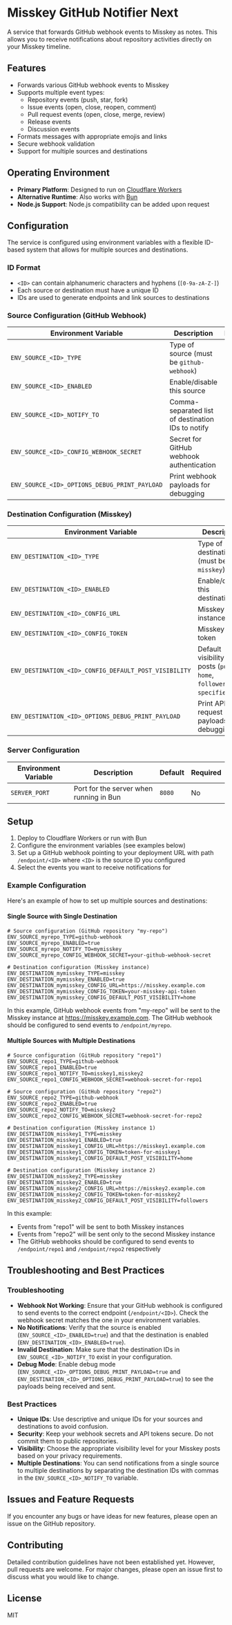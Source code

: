 # Misskey GitHub Notifier Next

A service that forwards GitHub webhook events to Misskey as notes. This allows you to receive notifications about repository activities directly on your Misskey timeline.

## Features

- Forwards various GitHub webhook events to Misskey
- Supports multiple event types:
  - Repository events (push, star, fork)
  - Issue events (open, close, reopen, comment)
  - Pull request events (open, close, merge, review)
  - Release events
  - Discussion events
- Formats messages with appropriate emojis and links
- Secure webhook validation
- Support for multiple sources and destinations

## Operating Environment

- **Primary Platform**: Designed to run on [Cloudflare Workers](https://workers.cloudflare.com/)
- **Alternative Runtime**: Also works with [Bun](https://bun.sh/)
- **Node.js Support**: Node.js compatibility can be added upon request

## Configuration

The service is configured using environment variables with a flexible ID-based system that allows for multiple sources and destinations.

### ID Format

- `<ID>` can contain alphanumeric characters and hyphens (`[0-9a-zA-Z-]`)
- Each source or destination must have a unique ID
- IDs are used to generate endpoints and link sources to destinations

### Source Configuration (GitHub Webhook)

| Environment Variable | Description | Default | Required |
|----------------------|-------------|---------|----------|
| `ENV_SOURCE_<ID>_TYPE` | Type of source (must be `github-webhook`) | - | Yes |
| `ENV_SOURCE_<ID>_ENABLED` | Enable/disable this source | `false` | No |
| `ENV_SOURCE_<ID>_NOTIFY_TO` | Comma-separated list of destination IDs to notify | - | Yes |
| `ENV_SOURCE_<ID>_CONFIG_WEBHOOK_SECRET` | Secret for GitHub webhook authentication | - | Yes |
| `ENV_SOURCE_<ID>_OPTIONS_DEBUG_PRINT_PAYLOAD` | Print webhook payloads for debugging | `false` | No |

### Destination Configuration (Misskey)

| Environment Variable | Description | Default | Required |
|----------------------|-------------|---------|----------|
| `ENV_DESTINATION_<ID>_TYPE` | Type of destination (must be `misskey`) | - | Yes |
| `ENV_DESTINATION_<ID>_ENABLED` | Enable/disable this destination | `false` | No |
| `ENV_DESTINATION_<ID>_CONFIG_URL` | Misskey instance URL | - | Yes |
| `ENV_DESTINATION_<ID>_CONFIG_TOKEN` | Misskey API token | - | Yes |
| `ENV_DESTINATION_<ID>_CONFIG_DEFAULT_POST_VISIBILITY` | Default visibility for posts (`public`, `home`, `followers`, or `specified`) | `home` | No |
| `ENV_DESTINATION_<ID>_OPTIONS_DEBUG_PRINT_PAYLOAD` | Print API request payloads for debugging | `false` | No |

### Server Configuration

| Environment Variable | Description | Default | Required |
|----------------------|-------------|---------|----------|
| `SERVER_PORT` | Port for the server when running in Bun | `8080` | No |

## Setup

1. Deploy to Cloudflare Workers or run with Bun
2. Configure the environment variables (see examples below)
3. Set up a GitHub webhook pointing to your deployment URL with path `/endpoint/<ID>` where `<ID>` is the source ID you configured
4. Select the events you want to receive notifications for

### Example Configuration

Here's an example of how to set up multiple sources and destinations:

#### Single Source with Single Destination

```
# Source configuration (GitHub repository "my-repo")
ENV_SOURCE_myrepo_TYPE=github-webhook
ENV_SOURCE_myrepo_ENABLED=true
ENV_SOURCE_myrepo_NOTIFY_TO=mymisskey
ENV_SOURCE_myrepo_CONFIG_WEBHOOK_SECRET=your-github-webhook-secret

# Destination configuration (Misskey instance)
ENV_DESTINATION_mymisskey_TYPE=misskey
ENV_DESTINATION_mymisskey_ENABLED=true
ENV_DESTINATION_mymisskey_CONFIG_URL=https://misskey.example.com
ENV_DESTINATION_mymisskey_CONFIG_TOKEN=your-misskey-api-token
ENV_DESTINATION_mymisskey_CONFIG_DEFAULT_POST_VISIBILITY=home
```

In this example, GitHub webhook events from "my-repo" will be sent to the Misskey instance at https://misskey.example.com.
The GitHub webhook should be configured to send events to `/endpoint/myrepo`.

#### Multiple Sources with Multiple Destinations

```
# Source configuration (GitHub repository "repo1")
ENV_SOURCE_repo1_TYPE=github-webhook
ENV_SOURCE_repo1_ENABLED=true
ENV_SOURCE_repo1_NOTIFY_TO=misskey1,misskey2
ENV_SOURCE_repo1_CONFIG_WEBHOOK_SECRET=webhook-secret-for-repo1

# Source configuration (GitHub repository "repo2")
ENV_SOURCE_repo2_TYPE=github-webhook
ENV_SOURCE_repo2_ENABLED=true
ENV_SOURCE_repo2_NOTIFY_TO=misskey2
ENV_SOURCE_repo2_CONFIG_WEBHOOK_SECRET=webhook-secret-for-repo2

# Destination configuration (Misskey instance 1)
ENV_DESTINATION_misskey1_TYPE=misskey
ENV_DESTINATION_misskey1_ENABLED=true
ENV_DESTINATION_misskey1_CONFIG_URL=https://misskey1.example.com
ENV_DESTINATION_misskey1_CONFIG_TOKEN=token-for-misskey1
ENV_DESTINATION_misskey1_CONFIG_DEFAULT_POST_VISIBILITY=home

# Destination configuration (Misskey instance 2)
ENV_DESTINATION_misskey2_TYPE=misskey
ENV_DESTINATION_misskey2_ENABLED=true
ENV_DESTINATION_misskey2_CONFIG_URL=https://misskey2.example.com
ENV_DESTINATION_misskey2_CONFIG_TOKEN=token-for-misskey2
ENV_DESTINATION_misskey2_CONFIG_DEFAULT_POST_VISIBILITY=followers
```

In this example:
- Events from "repo1" will be sent to both Misskey instances
- Events from "repo2" will be sent only to the second Misskey instance
- The GitHub webhooks should be configured to send events to `/endpoint/repo1` and `/endpoint/repo2` respectively

## Troubleshooting and Best Practices

### Troubleshooting

- **Webhook Not Working**: Ensure that your GitHub webhook is configured to send events to the correct endpoint (`/endpoint/<ID>`). Check the webhook secret matches the one in your environment variables.
- **No Notifications**: Verify that the source is enabled (`ENV_SOURCE_<ID>_ENABLED=true`) and that the destination is enabled (`ENV_DESTINATION_<ID>_ENABLED=true`).
- **Invalid Destination**: Make sure that the destination IDs in `ENV_SOURCE_<ID>_NOTIFY_TO` exist in your configuration.
- **Debug Mode**: Enable debug mode (`ENV_SOURCE_<ID>_OPTIONS_DEBUG_PRINT_PAYLOAD=true` and `ENV_DESTINATION_<ID>_OPTIONS_DEBUG_PRINT_PAYLOAD=true`) to see the payloads being received and sent.

### Best Practices

- **Unique IDs**: Use descriptive and unique IDs for your sources and destinations to avoid confusion.
- **Security**: Keep your webhook secrets and API tokens secure. Do not commit them to public repositories.
- **Visibility**: Choose the appropriate visibility level for your Misskey posts based on your privacy requirements.
- **Multiple Destinations**: You can send notifications from a single source to multiple destinations by separating the destination IDs with commas in the `ENV_SOURCE_<ID>_NOTIFY_TO` variable.

## Issues and Feature Requests

If you encounter any bugs or have ideas for new features, please open an issue on the GitHub repository.

## Contributing

Detailed contribution guidelines have not been established yet. However, pull requests are welcome. For major changes, please open an issue first to discuss what you would like to change.

## License

MIT

